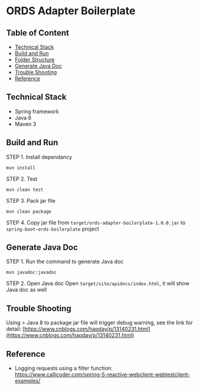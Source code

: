 # ORDS Adapter Boilerplate

## Table of Content
- [Technical Stack](#technical-stack)
- [Build and Run](#build-and-run)
- [Folder Structure](#folder-structure)
- [Generate Java Doc](#generate-java-doc)
- [Trouble Shooting](#trouble-shooting)
- [Reference](#reference)

## <a name="technical-stack"></a>Technical Stack
- Spring framework
- Java 8
- Maven 3

## <a name="build-and-run"></a>Build and Run

STEP 1. Install dependancy
```
mvn install
```

STEP 2. Test
```
mvn clean test
```

STEP 3. Pack jar file
```
mvn clean package
```

STEP 4. Copy jar file from `target/ords-adapter-boilerplate-1.0.0.jar` to `spring-boot-ords-boilerplate` project

## <a name="generate-java-doc"></a>Generate Java Doc

STEP 1. Run the command to generate Java doc
```
mvn javadoc:javadoc
```

STEP 2. Open Java doc
Open `target/site/apidocs/index.html`, it will show Java doc as well

## <a name="trouble-shooting"></a>Trouble Shooting
Using > Java 8 to package jar file will trigger debug warning, see the link for detail: [https://www.cnblogs.com/hapday/p/13140231.html](https://www.cnblogs.com/hapday/p/13140231.html)

## <a name="reference"><a/>Reference
- Logging requests using a filter function: https://www.callicoder.com/spring-5-reactive-webclient-webtestclient-examples/
